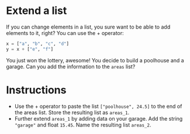 # Extend a list
If you can change elements in a list, you sure want to be able to add elements to it, right? You can use the + operator:

```python
x = ["a", "b", "c", "d"]
y = x + ["e", "f"]
```

You just won the lottery, awesome! You decide to build a poolhouse and a garage. Can you add the information to the `areas` list?

# Instructions
- Use the + operator to paste the list `["poolhouse", 24.5]` to the end of the areas list. Store the resulting list as `areas_1`.
- Further extend `areas_1` by adding data on your garage. Add the string `"garage"` and float `15.45`. Name the resulting list `areas_2`.


